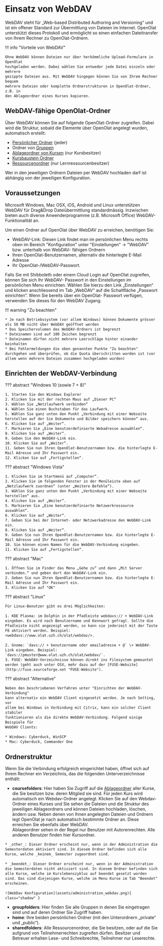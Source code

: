 # Einsatz von WebDAV

WebDAV steht für „Web-based Distributed Authoring and Versioning“ und ist ein
offener Standard zur Übermittlung von Dateien im Internet. OpenOlat
unterstützt dieses Protokoll und ermöglicht so einen einfachen Dateitransfer
von Ihrem Rechner zu OpenOlat-Ordnern.

!!! info "Vorteile von WebDAV"

    Ohne WebDAV können Dateien nur über herkömmliche Upload-Formulare in OpenOlat
    hochgeladen werden. Dabei wählen Sie entweder jede Datei einzeln oder mehrere
    gezippte Dateien aus. Mit WebDAV hingegen können Sie von Ihrem Rechner bequem
    mehrere Dateien oder komplette Ordnerstrukturen in OpenOlat-Ordner, z.B. in
    den Ablageordner eines Kurses kopieren.

## WebDAV-fähige OpenOlat-Ordner

Über WebDAV können Sie auf folgende OpenOlat-Ordner zugreifen. Dabei wird die
Struktur, sobald die Elemente über OpenOlat angelegt wurden, automatisch
erstellt:

  * [Persönlicher Ordner](../personal_menu/Personal_folders.de.md) (jeder)
  * Ordner von [Gruppen](../groups/Using_Group_Tools.de.md)
  * [Ablageordner von Kursen](../learningresources/Storage_folder.de.md) (nur Kursbesitzer)
  * [Kursbaustein Ordner](../learningresources/Course_Element_Form.de.md)
  * [Ressourcenordner](../learningresources/index.de#ressourcenordner.md) (nur Lernressourcenbesitzer)

Wer in den jeweiligen Ordnern Dateien per WebDAV hochladen darf ist abhängig
von der jeweiligen Konfiguration.

## Voraussetzungen

Microsoft Windows, Mac OSX, iOS, Android und Linux unterstützen WebDAV für
Drag&Drop Dateiübermittlung standardmässig. Inzwischen bieten auch diverse
Anwenderprogramme (z.B. Microsoft Office) WebDAV-Funktionalität an.

Um einen Ordner auf OpenOlat über WebDAV zu erreichen, benötigen Sie:

  * WebDAV-Link: Diesen Link findet man im persönlichen Menu rechts oben im Bereich
"Konfiguration" unter "Einstellungen" → "WebDAV" bzw. unterhalb von WebDAV-
fähigen Ordnern
  * Ihren OpenOlat-Benutzernamen, alternativ die hinterlegte E-Mail Adresse
  * Ihr OpenOlat-/WebDAV-Passwort.

Falls Sie mit Shibboleth oder einem Cloud Login auf OpenOlat zugreifen, können Sie sich Ihr WebDAV-
Passwort in den Einstellungen im persönlichen Menu einrichten. Wählen Sie
hierzu den Link „Einstellungen“ und klicken anschliessend im Tab „WebDAV“ auf
die Schaltfläche „Passwort einrichten“. Wenn Sie bereits über ein OpenOlat-
Passwort verfügen, verwenden Sie dieses für den WebDAV Zugang.

!!! warning "Zu beachten"

    * Je nach Betriebssystem (vor allem Windows) können Dokumente grösser als 50 MB nicht über WebDAV geöffnet werden
    * Das Speichervolumen des WebDAV-Ordners ist begrenzt
    * Dateinamen sind auf 100 Zeichen begrenzt
    * Dateinamen dürfen nicht mehrere Leerschläge hinter einander beinhalten
    * Bei Fehlermeldungen die oben genannten Punkte "Zu beachten" durchgehen und überprüfen, ob die Quota überschritten worden ist (vor allem wenn mehrere Dateien zusammen hochgeladen wurden)

  

## Einrichten der WebDAV-Verbindung

??? abstract "Windows 10 (sowie 7 + 8)"

    1. Starten Sie den Windows Explorer
    2. Klicken Sie mit der rechten Maus auf „Dieser PC“
    3. Wählen Sie „Netzlaufwerk verbinden“
    4. Wählen Sie einen Buchstaben für das Laufwerk.
    5. Wählen Sie ganz unten den Punkt „Verbindung mit einer Webseite herstellen auf der Sie Dokumente und Bilder speichern können“ aus.
    6. Klicken Sie auf „Weiter“.
    7. Markieren Sie „Eine benutzerdefinierte Webadresse auswählen“.
    8. Klicken Sie auf „Weiter“.
    9. Geben Sie den WebDAV-Link ein.
    10. Klicken Sie auf „Weiter“.
    11. Geben Sie nun Ihren OpenOlat-Benutzernamen bzw. die hinterlegte E-Mail Adresse und Ihr Passwort ein.
    12. Klicken Sie auf „Fertigstellen“.

??? abstract "Windows Vista"

    1. Klicken Sie im Startmenü auf „Computer“.
    2. Klicken Sie im folgenden Fenster in der Menüleiste oben auf „Netzlaufwerk zuordnen“ (unter „Weitere Befehle“).
    3. Wählen Sie ganz unten den Punkt „Verbindung mit einer Webseite herstellen“ aus.
    4. Klicken Sie auf „Weiter“.
    5. Markieren Sie „Eine benutzerdefinierte Netzwerkressource auswählen“.
    6. Klicken Sie auf „Weiter“.
    7. Geben Sie bei der Internet- oder Netzwerkadresse den WebDAV-Link ein.
    8. Klicken Sie auf „Weiter“.
    9. Geben Sie nun Ihren OpenOlat-Benutzernamen bzw. die hinterlegte E-Mail Adresse und Ihr Passwort ein.
    10. Sie können einen Namen für die WebDAV-Verbindung eingeben.
    11. Klicken Sie auf „Fertigstellen“.

??? abstract "Mac"

    1. Öffnen Sie im Finder das Menu „Gehe zu“ und dann „Mit Server verbinden.“ und geben dort den WebDAV-Link ein.
    2. Geben Sie nun Ihren OpenOlat-Benutzernamen bzw. die hinterlegte E-Mail Adresse und Ihr Passwort ein.
    3. Klicken Sie auf "OK"

??? abstract "Linux"

    Für Linux-Benutzer gibt es drei Möglichkeiten:

    1. KDE Plasma: im Dolphin in der Pfadleiste webdavs:// + WebDAV-Link eingeben. Es wird nach Benutzername und Kennwort gefragt. Sollte die Pfadleiste nicht angezeigt werden, so kann sie jederzeit mit der Taste F6 aktiviert werden. Beispiel: <webdavs://www.olat.uzh.ch/olat/webdav/>.

    2. Gnome: `davs:// + benutzername oder emailadresse + @` \+ WebDAV-Link eingeben. Beispiel: `davs://pmuster@www.olat.uzh.ch/olat/webdav/`.
    3. FUSE: WebDAV-Verzeichnisse können direkt ins Filesystem gemountet werden (geht auch unter OSX, mehr dazu auf der [FUSE-Website](http://fuse.sourceforge.net "FUSE-Website").

??? abstract "Alternative"

    Neben den beschriebenen Verfahren unter "Einrichten der WebDAV-Verbindung"
    kann alternativ ein WebDAV Client eingesetzt werden. Je nach Setting, vor
    allem bei Windows in Verbindung mit Citrix, kann ein solcher Client stabiler
    funktionieren als die direkte WebDAV-Verbindung. Folgend einige Beispiele für
    WebDAV Clients:

    * Windows: Cyberduck, WinSCP
    * Mac: Cyberduck, Commander One


## Ordnerstruktur

Wenn Sie die Verbindung erfolgreich eingerichtet haben, öffnet sich auf Ihrem
Rechner ein Verzeichnis, das die folgenden Unterverzeichnisse enthält:

  *  **coursefolders**: Hier haben Sie Zugriff auf die [Ablageordner](../learningresources/Storage_folder.de.md) aller Kurse, die Sie besitzen bzw. deren Mitglied sie sind. Für jeden Kurs wird automatisch ein Webdav-Ordner angelegt. Klicken Sie auf den Webdav-Ordner eines Kurses und Sie sehen die Dateien und die Struktur des jeweiligen Ablageordners und können Dateien hochladen, löschen, ändern usw. 
  Neben denen von Ihnen angelegten Dateien und Ordnern legt OpenOlat je nach automatisch bestimmte Ordner an. Diese erreichen Sie ebenfalls über WebDAV.    
 Ablageordner sehen in der Regel nur Benutzer mit Autorenrechten. Alle anderen Benutzer finden hier Kursordner. 

    * _other_: Dieser Ordner erscheint nur, wenn in der Administration die Semesterdaten aktiviert sind. In diesem Ordner befinden sich alle Kurse, welche _keinem_ Semester zugeordnet sind.

    * _beendet_: Dieser Ordner erscheint nur, wenn in der Administration die Semesterdaten nicht aktiviert sind. In diesem Ordner befinden sich alle Kurse, welche im Kurslebenszyklus auf beendet gesetzt worden sind. Das sind diejenigen Kurse, welche im Menu Kurse im Tab "Beendet" erscheinen.  

    ![WebDav Konfiguration](assets/administration_webdav.png){ class="shadow" }

  *  **groupfolders**: Hier finden Sie alle Gruppen in denen Sie eingetragen sind und auf deren Ordner Sie Zugriff haben.
  *  **home**: Ihre beiden persönlichen Ordner (mit den Unterordnern „private“ und „public“).
  *  **sharedfolders**: Alle Ressourcenordner, die Sie besitzen, oder auf die Sie aufgrund von Teilnehmerrechten zugreifen dürfen. Besitzer und Betreuer erhalten Lese- und Schreibrechte, Teilnehmer nur Leserechte.

